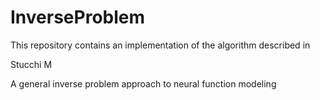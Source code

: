 # InverseProblem

This repository contains an implementation of the algorithm described in 

Stucchi M

A general inverse problem approach to neural function modeling
